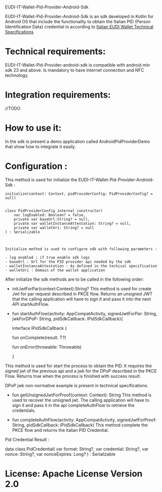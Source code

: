 
EUDI-IT-Wallet-Pid-Provider-Android-Sdk

EUDI-IT-Wallet-Pid-Provider-Android-Sdk is an sdk developed in Kotlin for Android OS that include the functionality to obtain the Italian PID (Person Identification Data) credential in according to [Italian EUDI Wallet Technical Specifications](https://italia.github.io/eudi-wallet-it-docs/en/pid-data-model.html)

# Technical requirements:

EUDI-IT-Wallet-Pid-Provider-android-sdk is compatible with android min sdk 23 and above. Is mandatory to have internet connection and NFC technology.

# Integration requirements:

//TODO

# How to use it:

In the sdk is present a demo application called AndroidPidProviderDemo that show how to integrate it easily.

# Configuration :

This method is used for initialize the EUDI-IT-Wallet-Pid-Provider-Android-Sdk :


    initialize(context: Context, pidProviderConfig: PidProviderConfig? = null)

	
	class PidProviderConfig internal constructor(
	    var logEnabled: Boolean? = false,
	    private var baseUrl:String? = null,
	    private var walletInstanceAttestation: String? = null,
	    private var walletUri: String? = null
	) : Serializable  
	

	
	Initialize method is used to configure sdk with following parameters : 

	- log enabled : if true enable sdk logs
	- baseUrl : Url for the PID provider api needed by the sdk
 	- walletInstanceAttestation : As defined in the techical specification
	- walletUri : Domain of the wallet application

After initialize the sdk methods are to be called in the following order:

- initJwtForPar(context:Context):String?
  This method is used for create Jwt for par request described in PKCE flow. Returns an unsigned JWT that the calling application will have to sign it and pass it into the next API startAuthFlow.

- fun startAuthFlow(activity: AppCompatActivity, signedJwtForPar: String, jwkForDPoP: String, pidSdkCallback: IPidSdkCallback<Boolean>){

  interface IPidSdkCallback<T> {

  fun onComplete(result: T?)

  fun onError(throwable: Throwable)

  }

This method is used for start the process to obtain the PID. It requires the signed jwt of the previous api and a jwk for the DPoP described in the PKCE Flow. Returns true when the process is finished with success result.

DPoP jwk non-normative example is present in technical specifications.

- fun getUnsignedJwtForProof(context: Context): String
  This method is used to recover the unsigned jwt. The calling application will have to sign it and pass it in the api completeAuthFlow to retrieve the credentials.

- fun completeAuthFlow(activity: AppCompatActivity, signedJwtForProof: String, pidSdkCallback: IPidSdkCallback<PidCredential>)
  This method complete the PKCE flow and returns the italian PID Credential.

Pid Credential Result : 

data class PidCredential(
   var format: String?,
   var credential: String?,
   var nonce: String?,
   var nonceExpires: Long?
) : Serializable


# License: Apache License Version 2.0





 

 


